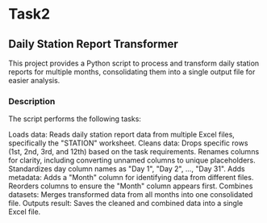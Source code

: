 # Task2
## Daily Station Report Transformer
This project provides a Python script to process and transform daily station reports for multiple months, consolidating them into a single output file for easier analysis.

### Description

The script performs the following tasks:

Loads data: 
Reads daily station report data from multiple Excel files, specifically the "STATION" worksheet.
Cleans data:
Drops specific rows (1st, 2nd, 3rd, and 12th) based on the task requirements.
Renames columns for clarity, including converting unnamed columns to unique placeholders.
Standardizes day column names as "Day 1", "Day 2", ..., "Day 31".
Adds metadata:
Adds a "Month" column for identifying data from different files.
Reorders columns to ensure the "Month" column appears first.
Combines datasets: 
Merges transformed data from all months into one consolidated file.
Outputs result: 
Saves the cleaned and combined data into a single Excel file.


   
